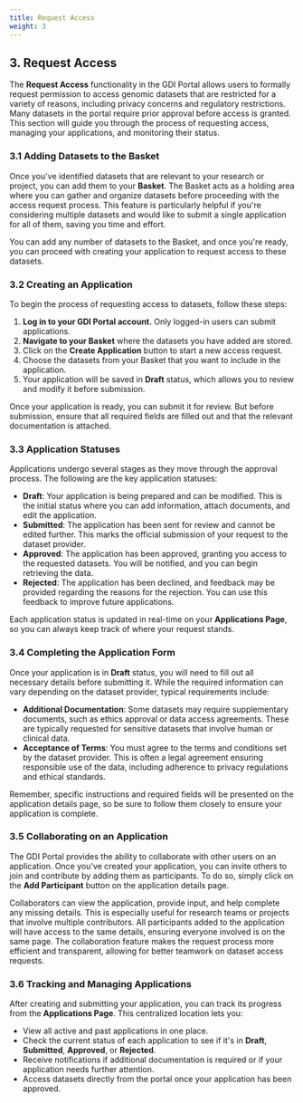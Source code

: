 ```yaml
---
title: Request Access
weight: 3
---
```


## 3. Request Access

The **Request Access** functionality in the GDI Portal allows users to formally request permission to access genomic datasets that are restricted for a variety of reasons, including privacy concerns and regulatory restrictions. Many datasets in the portal require prior approval before access is granted. This section will guide you through the process of requesting access, managing your applications, and monitoring their status.

### 3.1 Adding Datasets to the Basket

Once you've identified datasets that are relevant to your research or project, you can add them to your **Basket**. The Basket acts as a holding area where you can gather and organize datasets before proceeding with the access request process. This feature is particularly helpful if you're considering multiple datasets and would like to submit a single application for all of them, saving you time and effort.

You can add any number of datasets to the Basket, and once you're ready, you can proceed with creating your application to request access to these datasets.

### 3.2 Creating an Application

To begin the process of requesting access to datasets, follow these steps:

1. **Log in to your GDI Portal account.** Only logged-in users can submit applications.
2. **Navigate to your Basket** where the datasets you have added are stored.
3. Click on the **Create Application** button to start a new access request.
4. Choose the datasets from your Basket that you want to include in the application.
5. Your application will be saved in **Draft** status, which allows you to review and modify it before submission.

Once your application is ready, you can submit it for review. But before submission, ensure that all required fields are filled out and that the relevant documentation is attached.

### 3.3 Application Statuses

Applications undergo several stages as they move through the approval process. The following are the key application statuses:

- **Draft**: Your application is being prepared and can be modified. This is the initial status where you can add information, attach documents, and edit the application.
- **Submitted**: The application has been sent for review and cannot be edited further. This marks the official submission of your request to the dataset provider.
- **Approved**: The application has been approved, granting you access to the requested datasets. You will be notified, and you can begin retrieving the data.
- **Rejected**: The application has been declined, and feedback may be provided regarding the reasons for the rejection. You can use this feedback to improve future applications.

Each application status is updated in real-time on your **Applications Page**, so you can always keep track of where your request stands.

### 3.4 Completing the Application Form

Once your application is in **Draft** status, you will need to fill out all necessary details before submitting it. While the required information can vary depending on the dataset provider, typical requirements include:

- **Additional Documentation**: Some datasets may require supplementary documents, such as ethics approval or data access agreements. These are typically requested for sensitive datasets that involve human or clinical data.
- **Acceptance of Terms**: You must agree to the terms and conditions set by the dataset provider. This is often a legal agreement ensuring responsible use of the data, including adherence to privacy regulations and ethical standards.

Remember, specific instructions and required fields will be presented on the application details page, so be sure to follow them closely to ensure your application is complete.

### 3.5 Collaborating on an Application

The GDI Portal provides the ability to collaborate with other users on an application. Once you've created your application, you can invite others to join and contribute by adding them as participants. To do so, simply click on the **Add Participant** button on the application details page.

Collaborators can view the application, provide input, and help complete any missing details. This is especially useful for research teams or projects that involve multiple contributors. All participants added to the application will have access to the same details, ensuring everyone involved is on the same page. The collaboration feature makes the request process more efficient and transparent, allowing for better teamwork on dataset access requests.

### 3.6 Tracking and Managing Applications

After creating and submitting your application, you can track its progress from the **Applications Page**. This centralized location lets you:

- View all active and past applications in one place.
- Check the current status of each application to see if it's in **Draft**, **Submitted**, **Approved**, or **Rejected**.
- Receive notifications if additional documentation is required or if your application needs further attention.
- Access datasets directly from the portal once your application has been approved.
